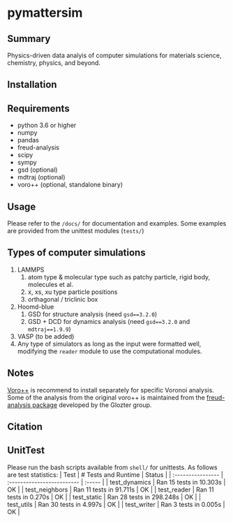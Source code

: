 # pymattersim

## Summary
Physics-driven data analyis of computer simulations for materials science, chemistry, physics, and beyond.

## Installation

## Requirements
- python 3.6 or higher
- numpy
- pandas
- freud-analysis
- scipy
- sympy
- gsd (optional)
- mdtraj (optional)
- voro++ (optional, standalone binary)

## Usage
Please refer to the `/docs/` for documentation and examples.
Some examples are provided from the unittest modules (`tests/`)

## Types of computer simulations
1. LAMMPS
   1. atom type & molecular type such as patchy particle, rigid body, molecules et al.
   2. x, xs, xu type particle positions
   3. orthagonal / triclinic box
2. Hoomd-blue
   1. GSD for structure analysis (need `gsd==3.2.0`)
   2. GSD + DCD for dynamics analysis (need `gsd==3.2.0` and `mdtraj==1.9.9`)
3. VASP (to be added)
4. Any type of simulators as long as the input were formatted well, modifying the `reader` module to use the computational modules.


## Notes
[Voro++](https://math.lbl.gov/voro++/) is recommend to install separately for specific Voronoi analysis. Some of the analysis from the original voro++ is maintained from the [freud-analysis package](https://freud.readthedocs.io/en/stable/gettingstarted/installation.html) developed by the Glozter group.

## Citation


## UnitTest
Please run the bash scripts available from `shell/` for unittests. As follows are test statistics:
| Test              | # Tests and Runtime | Status |
| :---------------- | :-------------------------  | :----- |
| test_dynamics     |  Ran 15 tests in 10.303s    | OK     |
| test_neighbors    |  Ran 11 tests in 91.711s    | OK     |
| test_reader       |  Ran 11 tests in 0.270s     | OK     |
| test_static       |  Ran 28 tests in 298.248s   | OK     |
| test_utils        |  Ran 30 tests in 4.997s     | OK     |
| test_writer       |  Ran 3 tests in 0.005s      | OK     |
